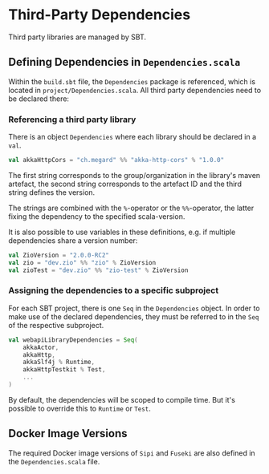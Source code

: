 # Third-Party Dependencies

Third party libraries are managed by SBT.

## Defining Dependencies in `Dependencies.scala`

Within the `build.sbt` file, the `Dependencies` package is referenced, which is located in `project/Dependencies.scala`.
All third party dependencies need to be declared there:

### Referencing a third party library

There is an object `Dependencies` where each library should be declared in a `val`.

```scala
val akkaHttpCors = "ch.megard" %% "akka-http-cors" % "1.0.0"
```

The first string corresponds to the group/organization in the library's maven artefact,
the second string corresponds to the artefact ID and the third string defines the version.

The strings are combined with the `%`-operator or the `%%`-operator, the latter fixing the dependency to the specified scala-version.

It is also possible to use variables in these definitions, e.g. if multiple dependencies share a version number:

```scala
val ZioVersion = "2.0.0-RC2"
val zio = "dev.zio" %% "zio" % ZioVersion
val zioTest = "dev.zio" %% "zio-test" % ZioVersion
```

### Assigning the dependencies to a specific subproject

For each SBT project, there is one `Seq` in the `Dependencies` object.
In order to make use of the declared dependencies, they must be referred to in the `Seq` of the respective subproject.

```scala
val webapiLibraryDependencies = Seq(
    akkaActor,
    akkaHttp,
    akkaSlf4j % Runtime,
    akkaHttpTestkit % Test,
    ...
)
```

By default, the dependencies will be scoped to compile time. But it's possible to override this to `Runtime` or `Test`.


## Docker Image Versions

The required Docker image versions of `Sipi` and `Fuseki` are also defined in the `Dependencies.scala` file.
